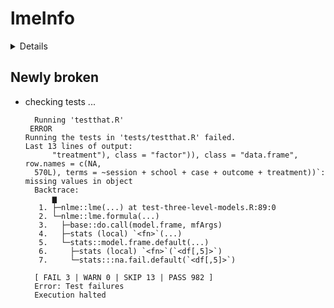 # lmeInfo

<details>

* Version: 0.3.0
* GitHub: https://github.com/jepusto/lmeInfo
* Source code: https://github.com/cran/lmeInfo
* Date/Publication: 2022-10-24 16:52:36 UTC
* Number of recursive dependencies: 91

Run `revdep_details(, "lmeInfo")` for more info

</details>

## Newly broken

*   checking tests ...
    ```
      Running 'testthat.R'
     ERROR
    Running the tests in 'tests/testthat.R' failed.
    Last 13 lines of output:
          "treatment"), class = "factor")), class = "data.frame", row.names = c(NA, 
      570L), terms = ~session + school + case + outcome + treatment))`: missing values in object
      Backtrace:
          ▆
       1. ├─nlme::lme(...) at test-three-level-models.R:89:0
       2. └─nlme::lme.formula(...)
       3.   ├─base::do.call(model.frame, mfArgs)
       4.   ├─stats (local) `<fn>`(...)
       5.   └─stats::model.frame.default(...)
       6.     ├─stats (local) `<fn>`(`<df[,5]>`)
       7.     └─stats:::na.fail.default(`<df[,5]>`)
      
      [ FAIL 3 | WARN 0 | SKIP 13 | PASS 982 ]
      Error: Test failures
      Execution halted
    ```

